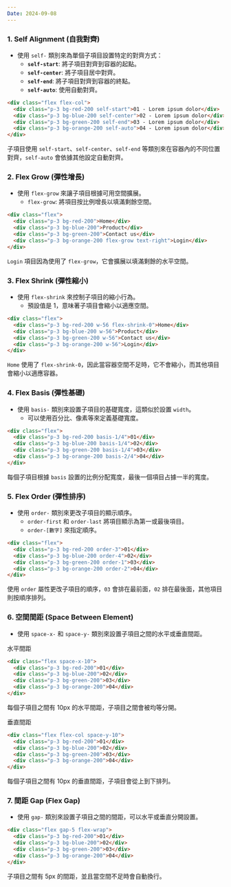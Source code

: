 ```yaml
---
Date: 2024-09-08
---
```

### 1. Self Alignment (自我對齊)
- 使用 `self-` 類別來為單個子項目設置特定的對齊方式：
    - **`self-start`**: 將子項目對齊到容器的起點。
    - **`self-center`**: 將子項目居中對齊。
    - **`self-end`**: 將子項目對齊到容器的終點。
    - **`self-auto`**: 使用自動對齊。

```html
<div class="flex flex-col">
  <div class="p-3 bg-red-200 self-start">01 - Lorem ipsum dolor</div>
  <div class="p-3 bg-blue-200 self-center">02 - Lorem ipsum dolor</div>
  <div class="p-3 bg-green-200 self-end">03 - Lorem ipsum dolor</div>
  <div class="p-3 bg-orange-200 self-auto">04 - Lorem ipsum dolor</div>
</div>
```

子項目使用 `self-start`、`self-center`、`self-end` 等類別來在容器內的不同位置對齊，`self-auto` 會依據其他設定自動對齊。
### 2. Flex Grow (彈性增長)
- 使用 `flex-grow` 來讓子項目根據可用空間擴展。
    - `flex-grow`: 將項目按比例增長以填滿剩餘空間。

```html
<div class="flex">
  <div class="p-3 bg-red-200">Home</div>
  <div class="p-3 bg-blue-200">Product</div>
  <div class="p-3 bg-green-200">Contact us</div>
  <div class="p-3 bg-orange-200 flex-grow text-right">Login</div>
</div>
```

`Login` 項目因為使用了 `flex-grow`，它會擴展以填滿剩餘的水平空間。
### 3. Flex Shrink (彈性縮小)
- 使用 `flex-shrink` 來控制子項目的縮小行為。
    - 預設值是 1，意味著子項目會縮小以適應空間。

```html
<div class="flex">
  <div class="p-3 bg-red-200 w-56 flex-shrink-0">Home</div>
  <div class="p-3 bg-blue-200 w-56">Product</div>
  <div class="p-3 bg-green-200 w-56">Contact us</div>
  <div class="p-3 bg-orange-200 w-56">Login</div>
</div>
```

`Home` 使用了 `flex-shrink-0`，因此當容器空間不足時，它不會縮小，而其他項目會縮小以適應容器。
### 4. Flex Basis (彈性基礎)
- 使用 `basis-` 類別來設置子項目的基礎寬度，這類似於設置 `width`。
    - 可以使用百分比、像素等來定義基礎寬度。

```html
<div class="flex">
  <div class="p-3 bg-red-200 basis-1/4">01</div>
  <div class="p-3 bg-blue-200 basis-1/4">02</div>
  <div class="p-3 bg-green-200 basis-1/4">03</div>
  <div class="p-3 bg-orange-200 basis-2/4">04</div>
</div>
```

每個子項目根據 `basis` 設置的比例分配寬度，最後一個項目占據一半的寬度。
### 5. Flex Order (彈性排序)
- 使用 `order-` 類別來更改子項目的顯示順序。
    - `order-first` 和 `order-last` 將項目顯示為第一或最後項目。
    - `order-[數字]` 來指定順序。

```html
<div class="flex">
  <div class="p-3 bg-red-200 order-3">01</div>
  <div class="p-3 bg-blue-200 order-4">02</div>
  <div class="p-3 bg-green-200 order-1">03</div>
  <div class="p-3 bg-orange-200 order-2">04</div>
</div>
```

使用 `order` 屬性更改子項目的順序，`03` 會排在最前面，`02` 排在最後面，其他項目則按順序排列。
### 6. 空間間距 (Space Between Element)
- 使用 `space-x-` 和 `space-y-` 類別來設置子項目之間的水平或垂直間距。

水平間距
```html
<div class="flex space-x-10">
  <div class="p-3 bg-red-200">01</div>
  <div class="p-3 bg-blue-200">02</div>
  <div class="p-3 bg-green-200">03</div>
  <div class="p-3 bg-orange-200">04</div>
</div>
```

每個子項目之間有 10px 的水平間距，子項目之間會被均等分開。

垂直間距
```html
<div class="flex flex-col space-y-10">
  <div class="p-3 bg-red-200">01</div>
  <div class="p-3 bg-blue-200">02</div>
  <div class="p-3 bg-green-200">03</div>
  <div class="p-3 bg-orange-200">04</div>
</div>
```

每個子項目之間有 10px 的垂直間距，子項目會從上到下排列。
### 7. 間距 Gap (Flex Gap)
- 使用 `gap-` 類別來設置子項目之間的間距，可以水平或垂直分開設置。

```html
<div class="flex gap-5 flex-wrap">
  <div class="p-3 bg-red-200">01</div>
  <div class="p-3 bg-blue-200">02</div>
  <div class="p-3 bg-green-200">03</div>
  <div class="p-3 bg-orange-200">04</div>
</div>
```

子項目之間有 5px 的間距，並且當空間不足時會自動換行。